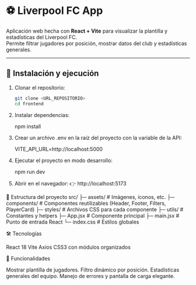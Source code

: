 # ⚽ Liverpool FC App

Aplicación web hecha con **React + Vite** para visualizar la plantilla y estadísticas del Liverpool FC.  
Permite filtrar jugadores por posición, mostrar datos del club y estadísticas generales.

---

## 🚀 Instalación y ejecución

1. Clonar el repositorio:

   ```bash
   git clone <URL_REPOSITORIO>
   cd frontend

2. Instalar dependencias:
    
    npm install

3. Crear un archivo .env en la raíz del proyecto con la variable de la API:

    VITE_API_URL=http://localhost:5000

4. Ejecutar el proyecto en modo desarrollo:

    npm run dev

5. Abrir en el navegador:
👉 http://localhost:5173


📂 Estructura del proyecto
src/
 ├─ assets/         # Imágenes, íconos, etc.
 ├─ components/     # Componentes reutilizables (Header, Footer, Filters, PlayerCard)
 ├─ styles/         # Archivos CSS para cada componente
 ├─ utils/          # Constantes y helpers
 ├─ App.jsx         # Componente principal
 ├─ main.jsx        # Punto de entrada React
 └─ index.css       # Estilos globales


🛠️ Tecnologías

React 18
Vite
Axios
CSS3 con módulos organizados

📌 Funcionalidades

Mostrar plantilla de jugadores.
Filtro dinámico por posición.
Estadísticas generales del equipo.
Manejo de errores y pantalla de carga elegante.


